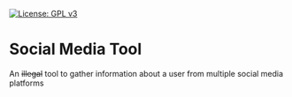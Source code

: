 [![License: GPL v3](https://img.shields.io/badge/License-GPLv3-blue.svg)](https://www.gnu.org/licenses/gpl-3.0)

# Social Media Tool
An ~~illegal~~ tool to gather information about a user from multiple social media platforms
